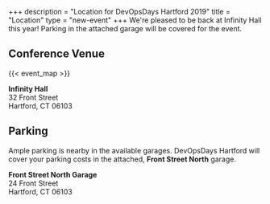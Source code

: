 +++
description = "Location for DevOpsDays Hartford 2019"
title = "Location"
type = "new-event"
+++
We're pleased to be back at Infinity Hall this year! Parking in the attached garage will be covered for the event.

## Conference Venue

{{< event_map >}}

<p></p>

**Infinity Hall**  
32 Front Street  
Hartford, CT 06103

## Parking
Ample parking is nearby in the available garages. DevOpsDays Hartford will cover your parking costs in the attached, **Front Street North** garage.

**Front Street North Garage**  
24 Front Street  
Hartford, CT 06103